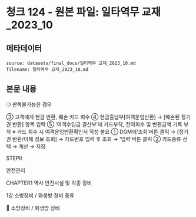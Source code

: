 # 청크 124 - 원본 파일: 일타역무 교재_2023_10

## 메타데이터

```
source: datasets/final_docs/일타역무 교재_2023_10.md
filename: 일타역무 교재_2023_10.md
```

## 본문 내용

❍ 판독불가능한 경우

③ 고객에게 현금 반환, 훼손 카드 회수  ④ 현금출납부[여객운임반환] → [훼손된 정기권 반환] 항목 입력  ⑤ ‘여객수입금 결산부’에 카드부착, 잔여회수 및 반환금액 기록 부착  ※ 카드 회수 시 여객운임반환확인서 작성 불요 ① DGM에‘조회’버튼 클릭 → [정기권 반환/이체 정보 조회] → 카드번호 입력 후 조회 → ‘입력’버튼 클릭 ② 카드종류 선택 → 계산 → 저장

STEPⅡ

안전관리

CHAPTER1 역사 안전시설 및 각종 장비

1강 소방장비 / 화생방 장비 종류

󰊱 소방장비 / 화생방 장비